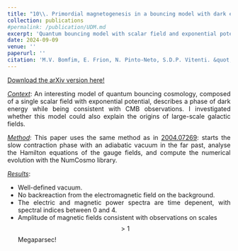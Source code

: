 ```yaml
---
title: "10\\. Primordial magnetogenesis in a bouncing model with dark energy "
collection: publications
#permalink: /publication/UDM.md
excerpt: 'Quantum bouncing model with scalar field and exponential potential can explain large-scale magnetic fields.'
date: 2024-09-09
venue: ''
paperurl: ''
citation: 'M.V. Bomfim, E. Frion, N. Pinto-Neto, S.D.P. Vitenti. &quot;Primordial magnetogenesis in a bouncing model with dark energy&quot; <i></i>'
---
```


<style>
body {
text-align: justify}
</style>

[Download the arXiv version here!](https://arxiv.org/abs/2409.05329)

<ins><i>Context</i></ins>: An interesting model of quantum bouncing cosmology, composed of a single scalar field with exponential potential, describes a phase of dark energy while being consistent with CMB observations. I investigated whether this model could also explain the origins of large-scale galactic fields. 

<ins><i>Method</i></ins>: This paper uses the same method as in [2004.07269](https://arxiv.org/abs/2004.07269): starts the slow contraction phase with an adiabatic vacuum in the far past, analyse the Hamilton equations of the gauge fields, and compute the numerical evolution with the NumCosmo library.

<ins><i>Results</i></ins>:
* Well-defined vacuum.
* No backreaction from the electromagnetic field on the background.
* The electric and magnetic power spectra are time depenent, with spectral indices between 0 and 4.
* Amplitude of magnetic fields consistent with observations on scales $$>1$$ Megaparsec! 
